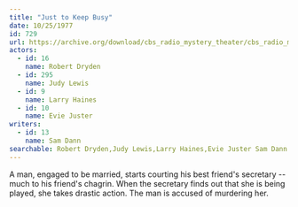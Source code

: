```yaml
---
title: "Just to Keep Busy"
date: 10/25/1977
id: 729
url: https://archive.org/download/cbs_radio_mystery_theater/cbs_radio_mystery_theater-0701-0750.zip/cbs_radio_mystery_theater-0701-0750%2Fcbsrmt_0729_just_to_keep_busy.mp3
actors:  
  - id: 16
    name: Robert Dryden  
  - id: 295
    name: Judy Lewis  
  - id: 9
    name: Larry Haines  
  - id: 10
    name: Evie Juster
writers:  
  - id: 13
    name: Sam Dann
searchable: Robert Dryden,Judy Lewis,Larry Haines,Evie Juster Sam Dann
---
```

A man, engaged to be married, starts courting his best friend's secretary -- much to his friend's chagrin. When the secretary finds out that she is being played, she takes drastic action. The man is accused of murdering her.